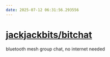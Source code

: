 ```yaml
---
date: 2025-07-12 06:31:56.293556
---
```


# [jackjackbits/bitchat](https://github.com/jackjackbits/bitchat)

bluetooth mesh group chat, no internet needed
